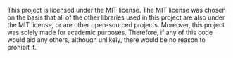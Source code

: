 This project is licensed under the MIT license. 
The MIT license was chosen on the basis that all of the other libraries used in this project are also under the MIT license, or are other open-sourced projects.
Moreover, this project was solely made for academic purposes. Therefore, if any of this code would aid any others, although unlikely, there would be no reason to prohibit it.